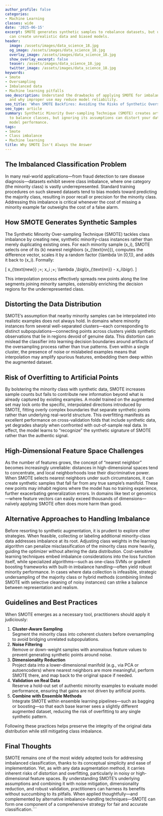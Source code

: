 ```yaml
---
author_profile: false
categories:
- Machine Learning
classes: wide
date: '2025-06-15'
excerpt: SMOTE generates synthetic samples to rebalance datasets, but using it blindly
  can create unrealistic data and biased models.
header:
  image: /assets/images/data_science_18.jpg
  og_image: /assets/images/data_science_18.jpg
  overlay_image: /assets/images/data_science_18.jpg
  show_overlay_excerpt: false
  teaser: /assets/images/data_science_18.jpg
  twitter_image: /assets/images/data_science_18.jpg
keywords:
- Smote
- Oversampling
- Imbalanced data
- Machine learning pitfalls
seo_description: Understand the drawbacks of applying SMOTE for imbalanced datasets
  and why improper use may reduce model reliability.
seo_title: 'When SMOTE Backfires: Avoiding the Risks of Synthetic Oversampling'
seo_type: article
summary: Synthetic Minority Over-sampling Technique (SMOTE) creates artificial examples
  to balance classes, but ignoring its assumptions can distort your dataset and harm
  model performance.
tags:
- Smote
- Class imbalance
- Machine learning
title: Why SMOTE Isn't Always the Answer
---
```


## The Imbalanced Classification Problem

In many real-world applications—from fraud detection to rare disease diagnosis—datasets exhibit severe class imbalance, where one category (the minority class) is vastly underrepresented. Standard training procedures on such skewed datasets tend to bias models toward predicting the majority class, resulting in poor recall or precision for the minority class. Addressing this imbalance is critical whenever the cost of missing a minority example far outweighs the cost of a false alarm.

## How SMOTE Generates Synthetic Samples

The Synthetic Minority Over-sampling Technique (SMOTE) tackles class imbalance by creating new, synthetic minority-class instances rather than merely duplicating existing ones. For each minority sample \(x_i\), SMOTE selects one of its \(k\) nearest neighbors \(x_{\text{nn}}\), computes the difference vector, scales it by a random factor \(\lambda \in [0,1]\), and adds it back to \(x_i\). Formally:

\[
x_{\text{new}} \;=\; x_i \;+\; \lambda \,\bigl(x_{\text{nn}} - x_i\bigr).
\]

This interpolation process effectively spreads new points along the line segments joining minority samples, ostensibly enriching the decision regions for the underrepresented class.

## Distorting the Data Distribution

SMOTE’s assumption that nearby minority samples can be interpolated into realistic examples does not always hold. In domains where minority instances form several well-separated clusters—each corresponding to distinct subpopulations—connecting points across clusters yields synthetic observations that lie in regions devoid of genuine data. This distortion can mislead the classifier into learning decision boundaries around artifacts of the oversampling process rather than true patterns. Even within a single cluster, the presence of noise or mislabeled examples means that interpolation may amplify spurious features, embedding them deep within the augmented dataset.

## Risk of Overfitting to Artificial Points

By bolstering the minority class with synthetic data, SMOTE increases sample counts but fails to contribute new information beyond what is already captured by existing examples. A model trained on the augmented set may lock onto the specific, interpolated directions introduced by SMOTE, fitting overly complex boundaries that separate synthetic points rather than underlying real-world structure. This overfitting manifests as excellent performance on cross-validation folds that include synthetic data, yet degrades sharply when confronted with out-of-sample real data. In effect, the model learns to “recognize” the synthetic signature of SMOTE rather than the authentic signal.

## High-Dimensional Feature Space Challenges

As the number of features grows, the concept of “nearest neighbor” becomes increasingly unreliable: distances in high-dimensional spaces tend to concentrate, and local neighborhoods lose their discriminative power. When SMOTE selects nearest neighbors under such circumstances, it can create synthetic samples that fall far from any true sample’s manifold. These new points may inhabit regions where the model has no training experience, further exacerbating generalization errors. In domains like text or genomics—where feature vectors can easily exceed thousands of dimensions—naïvely applying SMOTE often does more harm than good.

## Alternative Approaches to Handling Imbalance

Before resorting to synthetic augmentation, it is prudent to explore other strategies. When feasible, collecting or labeling additional minority-class data addresses imbalance at its root. Adjusting class weights in the learning algorithm can penalize misclassification of the minority class more heavily, guiding the optimizer without altering the data distribution. Cost-sensitive learning techniques embed imbalance considerations into the loss function itself, while specialized algorithms—such as one-class SVMs or gradient boosting frameworks with built-in imbalance handling—often yield robust minority performance. In cases where data collection is infeasible, strategic undersampling of the majority class or hybrid methods (combining limited SMOTE with selective cleaning of noisy instances) can strike a balance between representation and realism.

## Guidelines and Best Practices

When SMOTE emerges as a necessary tool, practitioners should apply it judiciously:

1. **Cluster-Aware Sampling**  
   Segment the minority class into coherent clusters before oversampling to avoid bridging unrelated subpopulations.  
2. **Noise Filtering**  
   Remove or down-weight samples with anomalous feature values to prevent generating synthetic points around noise.  
3. **Dimensionality Reduction**  
   Project data into a lower-dimensional manifold (e.g., via PCA or autoencoders) where nearest neighbors are more meaningful, perform SMOTE there, and map back to the original space if needed.  
4. **Validation on Real Data**  
   Reserve a hold-out set of authentic minority examples to evaluate model performance, ensuring that gains are not driven by artificial points.  
5. **Combine with Ensemble Methods**  
   Integrate SMOTE within ensemble learning pipelines—such as bagging or boosting—so that each base learner sees a slightly different augmented dataset, reducing the risk of overfitting to any single synthetic pattern.

Following these practices helps preserve the integrity of the original data distribution while still mitigating class imbalance.

## Final Thoughts

SMOTE remains one of the most widely adopted tools for addressing imbalanced classification, thanks to its conceptual simplicity and ease of implementation. Yet, as with any data augmentation method, it carries inherent risks of distortion and overfitting, particularly in noisy or high-dimensional feature spaces. By understanding SMOTE’s underlying assumptions and combining it with noise mitigation, dimensionality reduction, and robust validation, practitioners can harness its benefits without succumbing to its pitfalls. When applied thoughtfully—and complemented by alternative imbalance-handling techniques—SMOTE can form one component of a comprehensive strategy for fair and accurate classification.```
